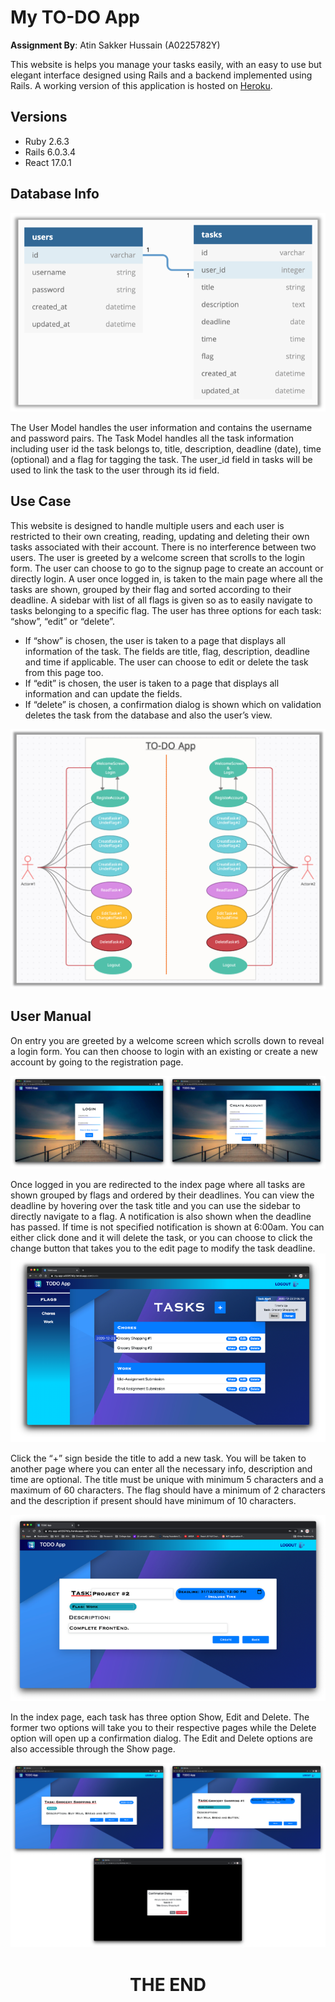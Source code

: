 # My TO-DO App

**Assignment By**: Atin Sakker Hussain (A0225782Y)

This website is helps you manage your tasks easily, with an easy to use but elegant interface designed using Rails and a backend implemented using Rails.
A working version of this application is hosted on [Heroku](https://my-app-a0225782y.herokuapp.com/). 

## Versions
- Ruby 2.6.3
- Rails 6.0.3.4
- React 17.0.1

## Database Info

![Database](assets/Database.png)

The User Model handles the user information and contains the username and password pairs. 
The Task Model handles all the task information including user id the task belongs to, title, description, deadline (date), time (optional) and a flag for tagging the task. 
The user_id field in tasks will be used to link the task to the user through its id field.


## Use Case

This website is designed to handle multiple users and each user is restricted to their own creating, reading, updating and deleting their own tasks associated with their account. There is no interference between two users. The user is greeted by a welcome screen that scrolls to the login form. The user can choose to go to the signup page to create an account or directly login.
A user once logged in, is taken to the main page where all the tasks are shown, grouped by their flag and sorted according to their deadline. A sidebar with list of all flags is given so as to easily navigate to tasks belonging to a specific flag. The user has three options for each task: “show”, “edit” or “delete”.
-	If “show” is chosen, the user is taken to a page that displays all information of the task. The fields are title, flag, description, deadline and time if applicable. The user can choose to edit or delete the task from this page too.
-	If “edit” is chosen, the user is taken to a page that displays all information and can update the fields.
-	If “delete” is chosen, a confirmation dialog is shown which on validation deletes the task from the database and also the user’s view.

![Use Case](assets/Use%20Case.png)

## User Manual

On entry you are greeted by a welcome screen which scrolls down to reveal a login form. You can then choose to login with an existing or create a new account by going to the registration page.

![Login and SignUp](assets/Login&Signup.png)

Once logged in you are redirected to the index page where all tasks are shown grouped by flags and ordered by their deadlines. You can view the deadline by hovering over the task title and you can use the sidebar to directly navigate to a flag. 
A notification is also shown when the deadline has passed. If time is not specified notification is shown at 6:00am. You can either click done and it will delete the task, or you can choose to click the change button that takes you to the edit page to modify the task deadline.
![index](assets/index.png)

Click the “+” sign beside the title to add a new task. You will be taken to another page where you can enter all the necessary info, description and time are optional. The title must be unique with minimum 5 characters and a maximum of 60 characters. The flag should have a minimum of 2 characters and the description if present should have minimum of 10 characters.

![add](assets/add.png)

In the index page, each task has three option Show, Edit and Delete. The former two options will take you to their respective pages while the Delete option will open up a confirmation dialog. The Edit and Delete options are also accessible through the Show page.

![pages](assets/pages.png)

<h1 align="center">
THE END
</h1>
